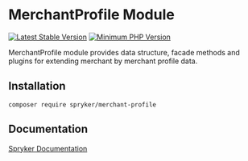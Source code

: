 # MerchantProfile Module
[![Latest Stable Version](https://poser.pugx.org/spryker/merchant-profile/v/stable.svg)](https://packagist.org/packages/spryker/merchant-profile)
[![Minimum PHP Version](https://img.shields.io/badge/php-%3E%3D%207.4-8892BF.svg)](https://php.net/)

MerchantProfile module provides data structure, facade methods and plugins for extending merchant by merchant profile data.

## Installation

```
composer require spryker/merchant-profile
```

## Documentation

[Spryker Documentation](https://docs.spryker.com)
